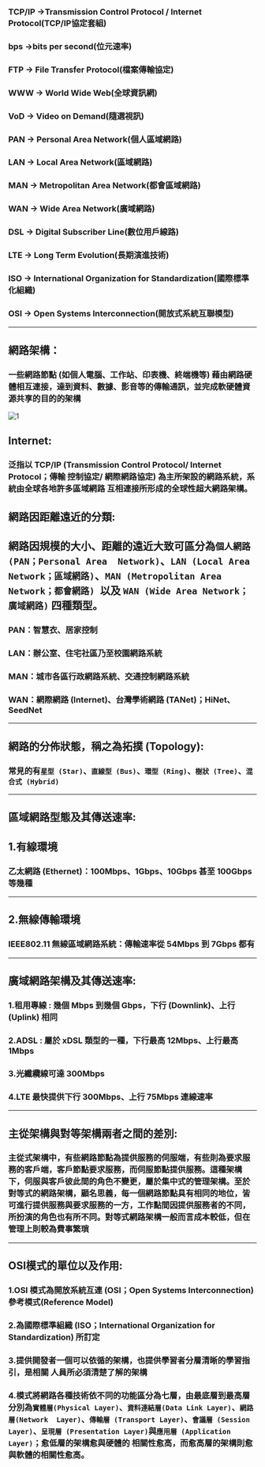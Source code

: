 ### TCP/IP ->Transmission Control Protocol / Internet Protocol(TCP/IP協定套組)

### bps ->bits per second(位元速率)

### FTP -> File Transfer Protocol(檔案傳輸協定)

### WWW -> World  Wide  Web(全球資訊網)

### VoD -> Video  on  Demand(隨選視訊)

### PAN -> Personal Area Network(個人區域網路)

### LAN -> Local Area Network(區域網路)

### MAN -> Metropolitan Area Network(都會區域網路)

### WAN -> Wide Area Network(廣域網路)

### DSL -> Digital Subscriber Line(數位用戶線路)

### LTE -> Long Term Evolution(長期演進技術)

### ISO -> International Organization for Standardization(國際標準化組織)

### OSI -> Open Systems  Interconnection(開放式系統互聯模型)

---
## 網路架構：
### 一些網路節點 (如個人電腦、工作站、印表機、終端機等) 藉由網路硬 體相互連接，達到資料、數據、影音等的傳輸通訊，並完成軟硬體資源共享的目的的架構
![1](https://i.ibb.co/Ttc5YVt/1.png)


## Internet:
### 泛指以 TCP/IP (Transmission Control Protocol/ Internet Protocol；傳輸 控制協定/ 網際網路協定) 為主所架設的網路系統，系統由全球各地許多區域網路 互相連接所形成的全球性超大網路架構。

## 網路因距離遠近的分類:

## 網路因規模的大小、距離的遠近大致可區分為```個人網路 (PAN；Personal Area  Network)```、```LAN (Local Area Network；區域網路)```、```MAN (Metropolitan Area  Network；都會網路) ```以及 ```WAN (Wide Area Network；廣域網路)``` 四種類型。

### PAN：智慧衣、居家控制
### LAN：辦公室、住宅社區乃至校園網路系統
### MAN：城市各區行政網路系統、交通控制網路系統
### WAN：網際網路 (Internet)、台灣學術網路 (TANet)；HiNet、SeedNet

---

## 網路的分佈狀態，稱之為拓撲 (Topology):

### 常見的有```星型 (Star)```、```直線型 (Bus)```、```環型 (Ring)```、```樹狀 (Tree)```、```混合式 (Hybrid)```

---

## 區域網路型態及其傳送速率:

## 1.有線環境
### 乙太網路 (Ethernet)：100Mbps、1Gbps、10Gbps 甚至 100Gbps 等幾種
---
## 2.無線傳輸環境
### IEEE802.11 無線區域網路系統：傳輸速率從 54Mbps 到 7Gbps 都有

---
## 廣域網路架構及其傳送速率:

### 1.租用專線 : 幾個 Mbps 到幾個 Gbps，下行 (Downlink)、上行 (Uplink) 相同
### 2.ADSL : 屬於 xDSL 類型的一種，下行最高 12Mbps、上行最高 1Mbps
### 3.光纖纜線可達 300Mbps
### 4.LTE 最快提供下行 300Mbps、上行 75Mbps 連線速率

---

## 主從架構與對等架構兩者之間的差別:

### 主從式架構中，有些網路節點為提供服務的伺服端，有些則為要求服務的客戶端，客戶節點要求服務，而伺服節點提供服務。這種架構下，伺服與客戶彼此間的角色不變更，屬於集中式的管理架構。至於對等式的網路架構，顧名思義，每一個網路節點具有相同的地位，皆可進行提供服務與要求服務的一方，工作點間因提供服務者的不同，所扮演的角色也有所不同。對等式網路架構一般而言成本較低，但在管理上則較為費事繁瑣
---
## OSI模式的單位以及作用:

### 1.OSI 模式為開放系統互連 (OSI；Open Systems Interconnection) 參考模式(Reference Model)
### 2.為國際標準組織 (ISO；International Organization for Standardization) 所訂定
### 3.提供開發者一個可以依循的架構，也提供學習者分層清晰的學習指引，是相關 人員所必須清楚了解的架構
### 4.模式將網路各種技術依不同的功能區分為七層，由最底層到最高層分別為```實體層(Physical Layer)```、```資料連結層(Data Link Layer)```、```網路層(Network  Layer)```、```傳輸層 (Transport Layer)```、```會議層 (Session Layer)```、```呈現層 (Presentation Layer)```與```應用層 (Application Layer)```；愈低層的架構愈與硬體的 相關性愈高，而愈高層的架構則愈與軟體的相關性愈高。
















